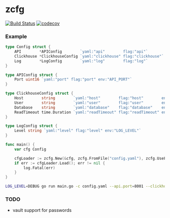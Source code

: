 # zcfg
[![Build Status](https://travis-ci.org/archdx/zcfg.svg?branch=master)](https://travis-ci.org/archdx/zcfg)
[![codecov](https://codecov.io/gh/archdx/zcfg/branch/master/graph/badge.svg)](https://codecov.io/gh/archdx/zcfg)

### Example
```go
type Config struct {
	API        *APIConfig        `yaml:"api"        flag:"api"`
	Clickhouse *ClickhouseConfig `yaml:"clickhouse" flag:"clickhouse"`
	Log        *LogConfig        `yaml:"log"        flag:"log"`
}

type APIConfig struct {
	Port uint16 `yaml:"port" flag:"port" env:"API_PORT"`
}

type ClickhouseConfig struct {
	Host        string        `yaml:"host"        flag:"host"        env:"CLICKHOUSE_HOST"`
	User        string        `yaml:"user"        flag:"user"        env:"CLICKHOUSE_USER"`
	Database    string        `yaml:"database"    flag:"database"    env:"CLICKHOUSE_DATABASE"`
	ReadTimeout time.Duration `yaml:"readTimeout" flag:"readTimeout" env:"CLICKHOUSE_READ_TIMEOUT"`
}

type LogConfig struct {
	Level string `yaml:"level" flag:"level" env:"LOG_LEVEL"`
}

func main() {
	var cfg Config

	cfgLoader := zcfg.New(&cfg, zcfg.FromFile("config.yaml"), zcfg.UseFlags(flag.CommandLine))
	if err := cfgLoader.Load(); err != nil {
		log.Fatal(err)
	}
}
```
```bash
LOG_LEVEL=DEBUG go run main.go -c config.yaml --api.port=8001 --clickhouse.user=testuser --clickhouse.database=testdb --clickhouse.readTimeout=1s
```

### TODO
- vault support for passwords
